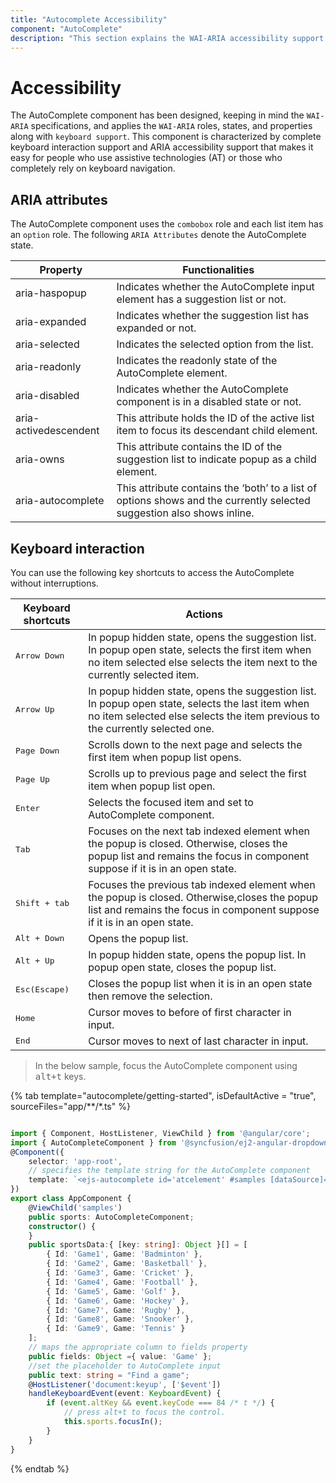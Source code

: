 ```yaml
---
title: "Autocomplete Accessibility"
component: "AutoComplete"
description: "This section explains the WAI-ARIA accessibility support of the Syncfusion angular autocomplete component."
---
```


# Accessibility

The AutoComplete component has been designed, keeping in mind the `WAI-ARIA` specifications,
and applies the `WAI-ARIA` roles, states, and properties along with `keyboard support`.
This component is characterized by complete keyboard interaction support and ARIA
accessibility support that makes it easy for people who
use assistive technologies (AT) or those who completely rely on keyboard navigation.

## ARIA attributes

The AutoComplete component uses the `combobox` role and each list item has an `option` role. The following
`ARIA Attributes` denote the AutoComplete state.

| **Property** | **Functionalities** |
| --- | --- |
| aria-haspopup | Indicates whether the AutoComplete input element has a suggestion list or not. |
| aria-expanded | Indicates whether the suggestion list has expanded or not. |
| aria-selected | Indicates the selected option from the list. |
| aria-readonly | Indicates the readonly state of the AutoComplete element. |
| aria-disabled | Indicates whether the AutoComplete component is in a disabled state or not.|
| aria-activedescendent | This attribute holds the ID of the active list item to focus its descendant child element. |
| aria-owns | This attribute contains the ID of the suggestion list to indicate popup as a child element. |
| aria-autocomplete | This attribute contains the ‘both’ to a list of options shows and the currently selected suggestion also shows inline. |

## Keyboard interaction

You can use the following key shortcuts to access the AutoComplete without interruptions.

| **Keyboard shortcuts** | **Actions** |
| --- | --- |
| <kbd>Arrow Down</kbd> | In popup hidden state, opens the suggestion list. In popup open state, selects the first item when no item selected else selects the item next to the currently selected item. |
| <kbd>Arrow Up</kbd> | In popup hidden state, opens the suggestion list. In popup open state, selects the last item when no item selected else selects the item previous to the currently selected one. |
| <kbd>Page Down</kbd> | Scrolls down to the next page and selects the first item when popup list opens. |
| <kbd>Page Up</kbd> | Scrolls up to previous page and select the first item when popup list open. |
| <kbd>Enter</kbd> | Selects the focused item and set to AutoComplete component. |
| <kbd>Tab</kbd> | Focuses on the next tab indexed element when the popup is closed. Otherwise, closes the popup list and remains the focus in component suppose if it is in an open state. |
| <kbd>Shift + tab </kbd> | Focuses the previous tab indexed element when the popup is closed.  Otherwise,closes the popup list and remains the focus in component suppose if it is in an open state. |
| <kbd>Alt + Down</kbd> | Opens the popup list. |
| <kbd>Alt + Up</kbd> | In popup hidden state, opens the popup list. In popup open state, closes the popup list. |
| <kbd>Esc(Escape)</kbd> | Closes the popup list when it is in an open state then remove the selection. |
| <kbd>Home</kbd> | Cursor moves to before of first character in input. |
| <kbd>End</kbd> | Cursor moves to next of last character in input. |

> In the below sample, focus the AutoComplete component using <kbd>alt+t</kbd> keys.

{% tab template="autocomplete/getting-started", isDefaultActive = "true", sourceFiles="app/**/*.ts" %}

```typescript

import { Component, HostListener, ViewChild } from '@angular/core';
import { AutoCompleteComponent } from '@syncfusion/ej2-angular-dropdowns';
@Component({
    selector: 'app-root',
    // specifies the template string for the AutoComplete component
    template: `<ejs-autocomplete id='atcelement' #samples [dataSource]='sportsData' [fields]='fields' [placeholder]='text'></ejs-autocomplete>`
})
export class AppComponent {
    @ViewChild('samples')
    public sports: AutoCompleteComponent;
    constructor() {
    }
    public sportsData:{ [key: string]: Object }[] = [
        { Id: 'Game1', Game: 'Badminton' },
        { Id: 'Game2', Game: 'Basketball' },
        { Id: 'Game3', Game: 'Cricket' },
        { Id: 'Game4', Game: 'Football' },
        { Id: 'Game5', Game: 'Golf' },
        { Id: 'Game6', Game: 'Hockey' },
        { Id: 'Game7', Game: 'Rugby' },
        { Id: 'Game8', Game: 'Snooker' },
        { Id: 'Game9', Game: 'Tennis' }
    ];
    // maps the appropriate column to fields property
    public fields: Object ={ value: 'Game' };
    //set the placeholder to AutoComplete input
    public text: string = "Find a game";
    @HostListener('document:keyup', ['$event'])
    handleKeyboardEvent(event: KeyboardEvent) {
        if (event.altKey && event.keyCode === 84 /* t */) {
            // press alt+t to focus the control.
            this.sports.focusIn();
        }
    }
}

```

{% endtab %}